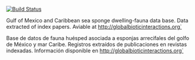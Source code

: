 [![Build Status](https://travis-ci.org/BDMYRepository/Sponge_Interactions.svg?branch=master)](https://travis-ci.org/BDMYRepository/Sponge_Interactions)


Gulf of Mexico and Caribbean sea sponge dwelling-fauna data base. Data extracted of index papers. Aviable at http://globalbioticinteractions.org`

Base de datos de fauna huésped asociada a esponjas arrecifales del golfo de México y mar Caribe. Registros extraídos de publicaciones en revistas indexadas. Información disponible en http://globalbioticinteractions.org`
